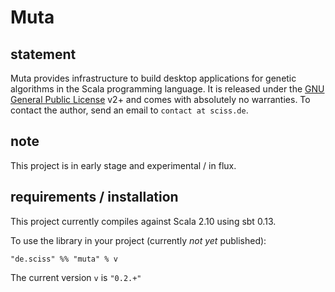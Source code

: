 # Muta

## statement

Muta provides infrastructure to build desktop applications for genetic algorithms in the Scala programming language. It is released under the [GNU General Public License](https://raw.github.com/Sciss/Muta/master/LICENSE) v2+ and comes with absolutely no warranties. To contact the author, send an email to `contact at sciss.de`.

## note

This project is in early stage and experimental / in flux.

## requirements / installation

This project currently compiles against Scala 2.10 using sbt 0.13.

To use the library in your project (currently _not yet_ published):

    "de.sciss" %% "muta" % v

The current version `v` is `"0.2.+"`

